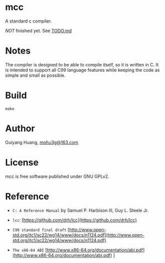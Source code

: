 # mcc
A standard c compiler. 

_NOT_ finished yet. See [TODO.md](TODO.md)

# Notes
The compiler is designed to be able to compile itself, so it is written in C. It is intended to support all C99 language features while keeping the code as simple and small as possible.

# Build

  	make

# Author
Guiyang Huang, [mohu3g@163.com](mailto:mohu3g@163.com)

# License
mcc is free software published under GNU GPLv2.

# Reference

* `C: A Reference Manual` by Samuel P. Harbison III, Guy L. Steele Jr.

* `lcc`: [https://github.com/drh/lcc](https://github.com/drh/lcc)

* `C99 standard final draft` [http://www.open-std.org/jtc1/sc22/wg14/www/docs/n1124.pdf](http://www.open-std.org/jtc1/sc22/wg14/www/docs/n1124.pdf)

* `The x86-64 ABI` [http://www.x86-64.org/documentation/abi.pdf](http://www.x86-64.org/documentation/abi.pdf)
]
